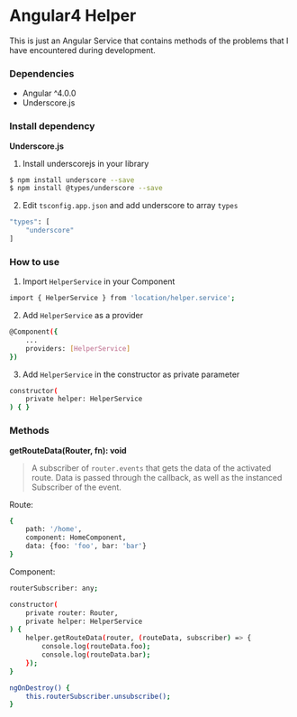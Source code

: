 # Angular4 Helper

This is just an Angular Service that contains methods of the problems that I have encountered during development.

### Dependencies

  - Angular ^4.0.0
  - Underscore.js

### Install dependency
**Underscore.js**
1. Install underscorejs in your library
```sh
$ npm install underscore --save
$ npm install @types/underscore --save
```
2. Edit `tsconfig.app.json` and add underscore to array `types`
```sh
"types": [
    "underscore"
]
```

### How to use
1. Import `HelperService` in your Component
```sh
import { HelperService } from 'location/helper.service';
```
2. Add `HelperService` as a provider
```sh
@Component({
    ...
    providers: [HelperService]
})
```
3. Add `HelperService` in the constructor as private parameter
```sh
constructor(
    private helper: HelperService
) { }
```

### Methods
**getRouteData(Router, fn): void**
> A subscriber of `router.events` that gets the data of the activated route. Data is passed through the callback, as well as the instanced Subscriber of the event.

Route:
```sh
{
    path: '/home',
    component: HomeComponent,
    data: {foo: 'foo', bar: 'bar'}
}
```

Component:
```sh
routerSubscriber: any;

constructor(
    private router: Router,
    private helper: HelperService
) {
    helper.getRouteData(router, (routeData, subscriber) => {
        console.log(routeData.foo);
        console.log(routeData.bar);
    });
}

ngOnDestroy() {
    this.routerSubscriber.unsubscribe();
}
```